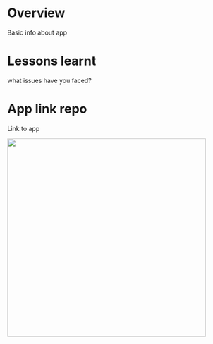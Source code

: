# Overview
Basic info about app

# Lessons learnt
what issues have you faced?

# App link repo
Link to app 

<img src="https://raw.githubusercontent.com/szduniak-ba/CSV-file-creator/main/Diagram%20bez%20tytu%C5%82u-Activity%20diagram%20req.A.1..jpg" width="450">
